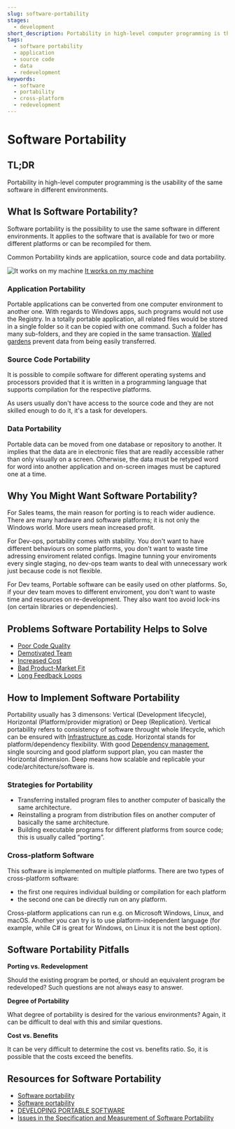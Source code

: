 ```yaml
---
slug: software-portability
stages:
  - development
short_description: Portability in high-level computer programming is the usability of the same software in different environments. 
tags:
  - software portability
  - application
  - source code
  - data
  - redevelopment
keywords:
  - software
  - portability
  - cross-platform
  - redevelopment
---
```


# Software Portability

## TL;DR

Portability in high-level computer programming is the usability of the same software in different environments.

## What Is Software Portability?

Software portability is the possibility to use the same software in different environments. It applies to the software that is available for two or more different platforms or can be recompiled for them. 

Common Portability kinds are applicatiion, source code and data portability.

![It works on my machine](/folder/it_works.jpg)
[It works on my machine](https://www.architect.io/blog/the-importance-of-portability)

### Application Portability

Portable applications can be converted from one computer environment to another one.  With regards to Windows apps, such programs would not use the Registry. In a totally portable application, all related files would be stored in a single folder so it can be copied with one command. Such a folder has many sub-folders, and they are copied in the same transaction. [Walled gardens](https://www.pcmag.com/encyclopedia/term/walled-garden) prevent data from being easily transferred. 

###  Source Code Portability

It is possible to compile software for different operating systems and processors provided that it is written in a programming language that supports compilation for the respective platforms. 

As users usually don't have access to the source code and they are not skilled enough to do it, it's a task for developers.

### Data Portability 

Portable data can be moved from one database or repository to another. It implies that the data are in electronic files that are readily accessible rather than only visually on a screen. Otherwise, the data must be retyped word for word into another application and on-screen images must be captured one at a time. 

## Why You Might Want Software Portability?

For Sales teams, the main reason for porting is to reach wider audience. There are many hardware and software platforms; it is not only the Windows world. More users mean increased profit. 

For Dev-ops, portability comes with stability. You don't want to have different behaviours on some platforms, you don't want to waste time adressing enviroment related configs. Imagine tunning your enviroments every single staging, no dev-ops team wants to deal with unnecessary work just because code is not flexible. 

For Dev teams, Portable software can be easily used on other platforms. So, if your dev team moves to different enviroment, you don't want to waste time and resources on re-development. They also want too avoid lock-ins (on certain libraries or dependencies).

## Problems Software Portability Helps to Solve

- [Poor Code Quality](problems/poor-code-quality)
- [Demotivated Team](/problems/demotivated-team)
- [Increased Cost](/problems/increased-cost)
- [Bad Product-Market Fit](/problems/bad-product-market-fit)
- [Long Feedback Loops](/problems/long-feedback-loops)

## How to Implement Software Portability

Portability usually has 3 dimensons: Vertical (Development lifecycle), Horizontal (Platform/provider migration) or Deep (Replication). Vertical portability refers to consistency of software throught whole lifecycle, which can be ensured with [Infrastructure as code](/practices/infrastructure-as-code). Horizontal stands for platform/dependency flexibility. With good [Dependency management](/practices/updating-the-dependencies), single sourcing and good platform support plan, you can master the Horizontal dimension. Deep means how scalable and replicable your code/architecture/software is.

### Strategies for Portability

-   Transferring installed program files to another computer of basically the same architecture.
-   Reinstalling a program from distribution files on another computer of basically the same architecture.
-   Building executable programs for different platforms from source code; this is usually called “porting”. 

### Cross-platform Software 

This software is implemented on multiple platforms. There are two types of cross-platform software:
- the first one requires individual building or compilation for each platform
- the second one can be directly run on any platform.

Cross-platform applications can run e.g. on Microsoft Windows, Linux, and macOS. Another you can try is to use platform-independent language (for example, while C# is great for Windows, on Linux it is not the best option).

## Software Portability Pitfalls

**Porting vs. Redevelopment**

Should the existing program be ported, or should an equivalent program be redeveloped? Such questions are not always easy to answer. 

**Degree of Portability** 

What degree of portability is desired for the various environments? Again, it can be difficult to deal with this and similar questions. 

**Cost vs. Benefits**

It can be very difficult to determine the cost vs. benefits ratio. So, it is possible that the costs exceed the benefits.

## Resources for Software Portability 

- [Software portability](https://en.wikipedia.org/wiki/Software_portability)
- [Software portability](https://www.pcmag.com/encyclopedia/term/software-portability)
- [DEVELOPING PORTABLE SOFTWARE](https://link.springer.com/content/pdf/10.1007%2F1-4020-8159-6_3.pdf)
- [Issues in the Specification and Measurement of Software Portability](https://citeseerx.ist.psu.edu/viewdoc/download?doi=10.1.1.97.6878&rep=rep1&type=pdf)


